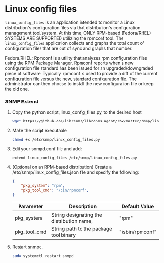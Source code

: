 # Linux config files

`linux_config_files` is an application intended to monitor a Linux distribution's configuration files via that distribution's configuration management tool/system.  At this time, ONLY RPM-based (Fedora/RHEL) SYSTEMS ARE SUPPORTED utilizing the rpmconf tool.  The `linux_config_files` application collects and graphs the total count of configuration files that are out of sync and graphs that number.

Fedora/RHEL: Rpmconf is a utility that analyzes rpm configuration files using the RPM Package Manager.  Rpmconf reports when a new configuration file standard has been issued for an upgraded/downgraded piece of software.  Typically, rpmconf is used to provide a diff of the current configuration file versus the new, standard configuration file.  The administrator can then choose to install the new configuration file or keep the old one.

### SNMP Extend

1. Copy the python script, linux_config_files.py, to the desired host

    ```bash
    wget https://github.com/librenms/librenms-agent/raw/master/snmp/linux_config_files.py -O /etc/snmp/linux_config_files.py
    ```

2. Make the script executable

    ```bash
    chmod +x /etc/snmp/linux_config_files.py
    ```

3. Edit your snmpd.conf file and add:

    ```bash
    extend linux_config_files /etc/snmp/linux_config_files.py
    ```

4. (Optional on an RPM-based distribution) Create a /etc/snmp/linux_config_files.json file and specify the following:

    ```json
    {
        "pkg_system": "rpm",
        "pkg_tool_cmd": "/bin/rpmconf",
    }
    ```

    | Parameter        | Description                                | Default Value |
    | ----------------- | ------------------------------------------ | ------------- |
    | pkg_system       | String designating the distribution name,    | "rpm"         |
    | pkg_tool_cmd      | String path to the package tool binary    | "/sbin/rpmconf"|

5. Restart snmpd.

    ```bash
    sudo systemctl restart snmpd
    ```
